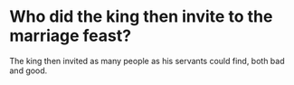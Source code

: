 # Who did the king then invite to the marriage feast?

The king then invited as many people as his servants could find, both bad and good.
